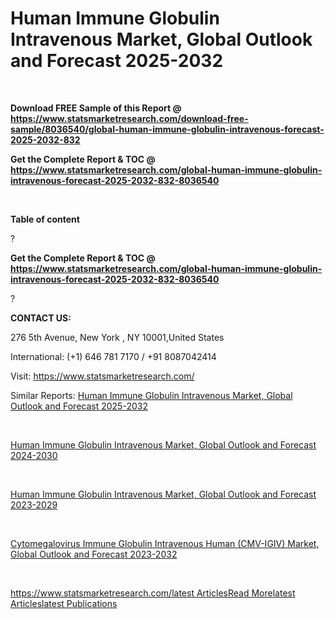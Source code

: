 <h1>Human Immune Globulin Intravenous Market, Global Outlook and Forecast 2025-2032</h1><br/><p><strong>Download FREE Sample of this Report @ <a href="https://www.statsmarketresearch.com/download-free-sample/8036540/global-human-immune-globulin-intravenous-forecast-2025-2032-832">https://www.statsmarketresearch.com/download-free-sample/8036540/global-human-immune-globulin-intravenous-forecast-2025-2032-832</a></strong></p>
 
 
 
 <div><b>Get the Complete Report & TOC @ <a href="https://www.statsmarketresearch.com/global-human-immune-globulin-intravenous-forecast-2025-2032-832-8036540">https://www.statsmarketresearch.com/global-human-immune-globulin-intravenous-forecast-2025-2032-832-8036540</a></b></div>
 
 
 
 <p><br />
 
 <b>Table of content</b></p>
 
 
 
 <p>? </p>
 
 
 
 <div><b>Get the Complete Report & TOC @ <a href="https://www.statsmarketresearch.com/global-human-immune-globulin-intravenous-forecast-2025-2032-832-8036540">https://www.statsmarketresearch.com/global-human-immune-globulin-intravenous-forecast-2025-2032-832-8036540</a></b></div>
 
 
 
 <p>? </p>
 
 
 
 <p><b>CONTACT US:</b><br />
 
 276 5th Avenue, New York , NY 10001,United States<br />
 
 International: (+1) 646 781 7170 / +91 8087042414<br />
 
 Visit: <a href="https://www.statsmarketresearch.com/">https://www.statsmarketresearch.com/</a><br />
 
 Similar Reports: <a href="https://www.statsmarketresearch.com/global-human-immune-globulin-intravenous-forecast-2025-2032-832-8036540">Human Immune Globulin Intravenous Market, Global Outlook and Forecast 2025-2032</a><br />
 
 <br />
 
 <a href="https://www.statsmarketresearch.com/global-human-immune-globulin-intravenous-forecast-2025-2032-832-8036540">Human Immune Globulin Intravenous Market, Global Outlook and Forecast 2024-2030</a><br />
 
 <br />
 
 <a href="https://www.statsmarketresearch.com/global-human-immune-globulin-intravenous-forecast-2025-2032-832-8036540">Human Immune Globulin Intravenous Market, Global Outlook and Forecast 2023-2029</a><br />
 
 <br />
 
 <a href="https://www.statsmarketresearch.com/global-human-immune-globulin-intravenous-forecast-2025-2032-832-8036540">Cytomegalovirus Immune Globulin Intravenous Human (CMV-IGIV) Market, Global Outlook and Forecast 2023-2032</a><br />
 
 <br />
 
 <a href="https://gyeongbokgung.com">https://www.statsmarketresearch.com/</a><a href="https://hallyeomaritime.com">latest Articles</a><a href="https://jingwansa.com">Read More</a><a href="https://nguoiviet.jp/">latest Articles</a><a href="https://www.intelmarketresearch.com/">latest Publications</a></p>